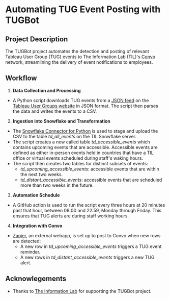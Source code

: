 # Automating TUG Event Posting with TUGBot

## Project Description
The TUGBot project automates the detection and posting of relevant Tableau User Group (TUG) events to The Information Lab (TIL)'s [Convo](https://www.convo.com/ "Convo Platform Website") network, streamlining the delivery of event notifications to employees.

## Workflow
1. **Data Collection and Processing**
* A Python script downloads TUG events from a [JSON feed](https://usergroups.tableau.com/api/event/?fields=id,title,description_short,picture,chapter,city,start_date,url,relative_url,video_url,event_type_title,event_type_logo,tags,allows_cohosting&status=Published "TUG Events JSON Feed") on the [Tableau User Groups website](https://usergroups.tableau.com/ "Tableau User Groups Website") in JSON format. The script then parses the data and writes the events to a CSV.
2. **Ingestion into Snowflake and Transformation**
* The [Snowflake Connector for Python](https://docs.snowflake.com/en/developer-guide/python-connector/python-connector "Snowflake Connector Documentation") is used to stage and upload the CSV to the table *td_all_events* on the TIL Snowflake server.
* The script creates a new called table *td_accessible_events* which contains upcoming events that are accessible. Accessible events are defined as either in-person events held in countries that have a TIL office or virtual events scheduled during staff's waking hours.
* The script then creates two tables for distinct subsets of events:
  * *td_upcoming_accessible_events*: accessible events that are within the next two weeks.
  * *td_distant_accessible_events*: accessible events that are scheduled more than two weeks in the future.
3. **Automation Schedule**
* A GitHub action is used to run the script every three hours at 20 minutes past that hour, between 08:00 and 22:59, Monday through Friday. This ensures that TUG alerts are during staff working hours.
4. **Integration with Convo**
* [Zapier](https://zapier.com/ "Zapier Website"), an external webapp, is set up to post to Convo when new rows are detected:
  * A new row in *td_upcoming_accessible_events* triggers a TUG event reminder.
  * A new rows in *td_distant_accessible_events* triggers a new TUG alert.
## Acknowlegements
* Thanks to [The Information Lab](https://www.theinformationlab.co.uk/ "The Information Lab Website") for supporting the TUGBot project.